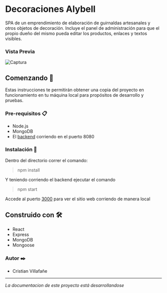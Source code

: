 # Decoraciones Alybell

SPA de un emprendimiento de elaboración de guirnaldas artesanales y otros objetos de decoración. Incluye el panel de administración para que el propio dueño del mismo pueda editar los productos, enlaces y textos visibles. 

### Vista Previa

![Captura](https://i.ibb.co/RS97XtX/cap-1.jpg)

## Comenzando 🚀

Estas instrucciones te permitirán obtener una copia del proyecto en funcionamiento en tu máquina local para propósitos de desarrollo y pruebas.

### Pre-requisitos 📋

 - Node.js
 - MongoDB
 - El [backend](https://github.com/sendrarisk/DA-backend) corriendo en el puerto 8080
 
### Instalación 🔧

Dentro del directorio correr el comando:

> npm install

Y teniendo corriendo el backend ejecutar el comando

> npm start

Accede al puerto [3000](http://localhost:3000) para ver el sitio web corriendo de manera local

## Construido con 🛠️

- React
- Express 
- MongoDB
- Mongoose

### Autor ✒️

- Cristian Villafañe

--- 

_La documentacion de este proyecto está desarrollandose_